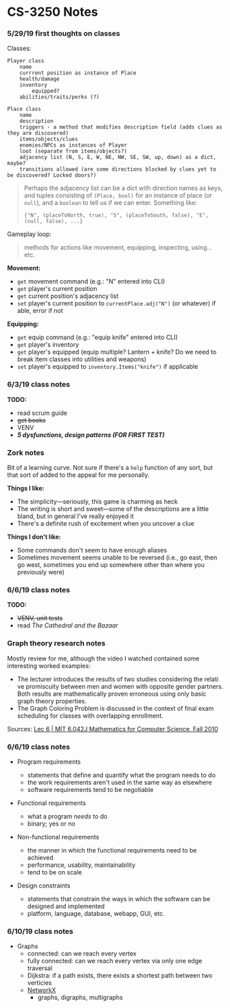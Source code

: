# CS-3250 Notes

### 5/29/19 first thoughts on classes

Classes:


```
Player class
    name
    currrent position as instance of Place
    health/damage
    inventory
        equipped?
    abilities/traits/perks (?)

Place class
    name
    description
    triggers - a method that modifies description field (adds clues as they are discovered)
    items/objects/clues
    enemies/NPCs as instances of Player
    loot (separate from items/objects?)
    adjacency list (N, S, E, W, NE, NW, SE, SW, up, down) as a dict, maybe?
    transitions allowed (are some directions blocked by clues yet to be discovered? Locked doors?)
```


> Perhaps the adjacency list can be a dict with direction names as keys, and tuples consisting of `(Place, bool)` for an instance of place (or `null`), and a `boolean` to tell us if we can enter. Something like:
>
>
> `{"N", (placeToNorth, true), "S", (placeToSouth, false), "E", (null, false), ...}`


Gameplay loop:


> methods for actions like movement, equipping, inspecting, using... etc.


**Movement:**
* `get` movement command (e.g.: "N" entered into CLI)
* `get` player's current position
* `get` current position's adjacency list
* `set` player's current position to `currentPlace.adj("N")` (or whatever) if able, error if not

**Equipping:**
* `get` equip command (e.g.: "equip knife" entered into CLI)
* `get` player's inventory
* `get` player's equipped (equip multiple? Lantern + knife? Do we need to break Item classes into utilities and weapons)
* `set` player's equipped to `inventory.Items("knife")` if applicable

### 6/3/19 class notes

**TODO:**
* read scrum guide
* ~~get books~~
* VENV
* ***5 dysfunctions, design patterns (FOR FIRST TEST)***

### Zork notes

Bit of a learning curve. Not sure if there's a `help` function of any sort, but that sort of added to the appeal for me personally.


**Things I like:**
* The simplicity—seriously, this game is charming as heck
* The writing is short and sweet—some of the descriptions are a little bland, but in general I've really enjoyed it
* There's a definite rush of excitement when you uncover a clue

**Things I don't like:**
* Some commands don't seem to have enough aliases
* Sometimes movement seems unable to be reversed (i.e., go east, then go west, sometimes you end up somewhere other than where you previously were)

### 6/6/19 class notes

**TODO:**
* ~~VENV, unit tests~~
* read *The Cathedral and the Bazaar*

### Graph theory research notes

Mostly review for me, although the video I watched contained some interesting worked examples:

* The lecturer introduces the results of two studies considering the relati ve promiscuity between men and women with opposite gender partners. Both results are mathematically proven erroneous using only basic graph theory properties.
* The Graph Coloring Problem is discussed in the context of final exam scheduling for classes with overlapping enrollment.

Sources: [Lec 6 | MIT 6.042J Mathematics for Computer Science, Fall 2010](https://youtu.be/h9wxtqoa1jY)

### 6/6/19 class notes


* Program requirements
    * statements that define and quantify what the program needs to do
    * the work requirements aren't used in the same way as elsewhere
    * software requirements tend to be negotiable

* Functional requirements
    * what a program *needs* to do
    * binary; yes or no

* Non-functional requirements
    * the manner in which the functional requirements need to be achieved
    * performance, usability, maintainability
    * tend to be on scale

* Design constraints
    * statements that constrain the ways in which the software can be designed and implemented
    * platform, language, database, webapp, GUI, etc.

### 6/10/19 class notes


* Graphs
    * connected: can we reach every vertex
    * fully connected: can we reach every vertex via only one edge traversal
    * Dijkstra: if a path exists, there exists a shortest path between two verticies
    * [NetworkX](https://networkx.github.io)
        * graphs, digraphs, multigraphs